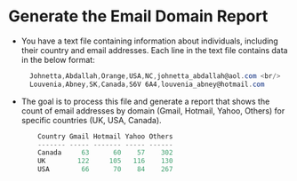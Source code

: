 # Generate the Email Domain Report

- You have a text file containing information about individuals, including their country and email addresses. Each line in the text file contains data in the below format: 

  ```ps1
    Johnetta,Abdallah,Orange,USA,NC,johnetta_abdallah@aol.com <br/>
    Louvenia,Abney,SK,Canada,S6V 6A4,louvenia_abney@hotmail.com
  ```
    
- The goal is to process this file and generate a report that shows the count of email addresses by domain (Gmail, Hotmail, Yahoo, Others) for specific countries (UK, USA, Canada).

  ```ps1
      Country Gmail Hotmail Yahoo Others
      ------- ----- ------- ----- ------
      Canada     63      60    57    302
      UK        122     105   116    130
      USA        66      70    84    267
  ```
